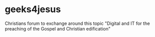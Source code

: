 # geeks4jesus
Christians forum to exchange around this topic "Digital and IT for the preaching of the Gospel and Christian edification"
